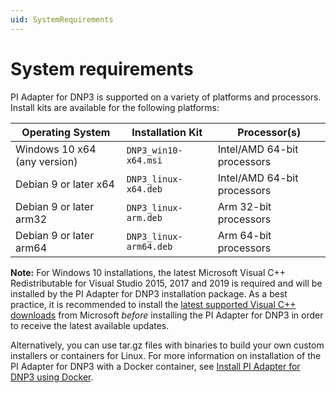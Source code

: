 ```yaml
---
uid: SystemRequirements
---
```


# System requirements

PI Adapter for DNP3 is supported on a variety of platforms and processors. Install kits are available for the following platforms:

| Operating System | Installation Kit | Processor(s) |
|-------------------|----------------------------------|-------------|
| Windows 10 x64 (any version)  | `DNP3_win10-x64.msi`     | Intel/AMD 64-bit processors |
| Debian 9 or later x64 | `DNP3_linux-x64.deb`     | Intel/AMD 64-bit processors |
| Debian 9 or later arm32 | `DNP3_linux-arm.deb`  | Arm 32-bit processors |
| Debian 9 or later arm64 | `DNP3_linux-arm64.deb`  | Arm 64-bit processors |

**Note:** For Windows 10 installations, the latest Microsoft Visual C++ Redistributable for Visual Studio 2015, 2017 and 2019 is required and will be installed by the PI Adapter for DNP3 installation package. As a best practice, it is recommended to install the [latest supported Visual C++ downloads](https://support.microsoft.com/en-us/help/2977003/the-latest-supported-visual-c-downloads) from Microsoft *before* installing the PI Adapter for DNP3 in order to receive the latest available updates.

Alternatively, you can use tar.gz files with binaries to build your own custom installers or containers for Linux. For more information on installation of the PI Adapter for DNP3 with a Docker container, see [Install PI Adapter for DNP3 using Docker](xref:InstallPIAdapterForDNP3UsingDocker).
